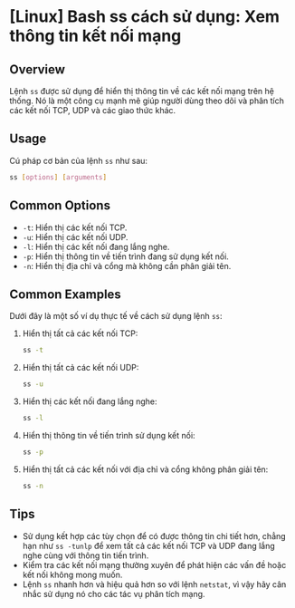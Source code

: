 # [Linux] Bash ss cách sử dụng: Xem thông tin kết nối mạng

## Overview
Lệnh `ss` được sử dụng để hiển thị thông tin về các kết nối mạng trên hệ thống. Nó là một công cụ mạnh mẽ giúp người dùng theo dõi và phân tích các kết nối TCP, UDP và các giao thức khác.

## Usage
Cú pháp cơ bản của lệnh `ss` như sau:
```bash
ss [options] [arguments]
```

## Common Options
- `-t`: Hiển thị các kết nối TCP.
- `-u`: Hiển thị các kết nối UDP.
- `-l`: Hiển thị các kết nối đang lắng nghe.
- `-p`: Hiển thị thông tin về tiến trình đang sử dụng kết nối.
- `-n`: Hiển thị địa chỉ và cổng mà không cần phân giải tên.

## Common Examples
Dưới đây là một số ví dụ thực tế về cách sử dụng lệnh `ss`:

1. Hiển thị tất cả các kết nối TCP:
   ```bash
   ss -t
   ```

2. Hiển thị tất cả các kết nối UDP:
   ```bash
   ss -u
   ```

3. Hiển thị các kết nối đang lắng nghe:
   ```bash
   ss -l
   ```

4. Hiển thị thông tin về tiến trình sử dụng kết nối:
   ```bash
   ss -p
   ```

5. Hiển thị tất cả các kết nối với địa chỉ và cổng không phân giải tên:
   ```bash
   ss -n
   ```

## Tips
- Sử dụng kết hợp các tùy chọn để có được thông tin chi tiết hơn, chẳng hạn như `ss -tunlp` để xem tất cả các kết nối TCP và UDP đang lắng nghe cùng với thông tin tiến trình.
- Kiểm tra các kết nối mạng thường xuyên để phát hiện các vấn đề hoặc kết nối không mong muốn.
- Lệnh `ss` nhanh hơn và hiệu quả hơn so với lệnh `netstat`, vì vậy hãy cân nhắc sử dụng nó cho các tác vụ phân tích mạng.